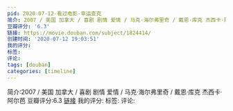```yaml
---
pid: 2020-07-12-看过电影-幸运查克
简介: 2007 / 美国 加拿大 / 喜剧 剧情 爱情 / 马克·海尔弗里奇 / 戴恩·库克 杰西卡·阿尔芭
豆瓣评分: '6.3'
链接: https://movie.douban.com/subject/1824414/
创建时间: '2020-07-12 19:03:51'
我的评分:
标签:
评论:
tags: [douban]
categories: [timeline]
---
```

简介:2007 / 美国 加拿大 / 喜剧 剧情 爱情 / 马克·海尔弗里奇 / 戴恩·库克 杰西卡·阿尔芭
豆瓣评分:6.3
[链接](https://movie.douban.com/subject/1824414/)
我的评分:
标签:
评论:
